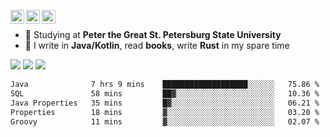 [<img align="left" alt="Igr1x | Gmail" width="22px" src="https://cdn.simpleicons.org/gmail/black/white" />](mailto:iv05012003@gmail.com)
[<img align="left" alt="Igr1x | LinkedIn" width="22px" src="https://cdn.simpleicons.org/linkedin/black/white" />](https://www.linkedin.com/in/igor-varnavskii-9a380432a/)
[<img align="left" alt="Igr1x | Telegram" width="22px" src="https://cdn.simpleicons.org/telegram/black/white" />](https://t.me/Igr1x)
<br/>

- 📒 Studying at **Peter the Great St. Petersburg State University**
- 👾 I write in **Java/Kotlin**, read **books**, write **Rust** in my spare time

![](http://github-profile-summary-cards.vercel.app/api/cards/most-commit-language?username=Igr1x&theme=github) ![](http://github-profile-summary-cards.vercel.app/api/cards/stats?username=Igr1x&theme=github)
![](http://github-profile-summary-cards.vercel.app/api/cards/profile-details?username=Igr1x&theme=github)

 <!--START_SECTION:waka-->

```txt
Java              7 hrs 9 mins    ███████████████████░░░░░░   75.86 %
SQL               58 mins         ██▓░░░░░░░░░░░░░░░░░░░░░░   10.36 %
Java Properties   35 mins         █▓░░░░░░░░░░░░░░░░░░░░░░░   06.21 %
Properties        18 mins         ▓░░░░░░░░░░░░░░░░░░░░░░░░   03.20 %
Groovy            11 mins         ▓░░░░░░░░░░░░░░░░░░░░░░░░   02.07 %
```

<!--END_SECTION:waka-->

